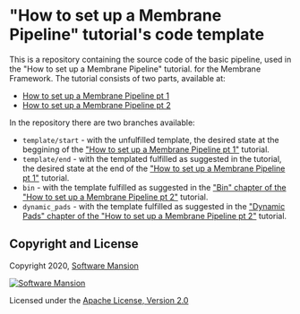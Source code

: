 # "How to set up a Membrane Pipeline" tutorial's code template
This is a repository containing the source code of the basic pipeline, used in the "How to set up a Membrane Pipeline" tutorial.
for the Membrane Framework.
The tutorial consists of two parts, available at:
* [How to set up a Membrane Pipeline pt 1](https://membrane.stream/learn/basic_pipeline)
* [How to set up a Membrane Pipeline pt 2](https://membrane.stream/learn/basic_pipeline_extension)
  
In the repository there are two branches available:
* `template/start` - with the unfulfilled template, the desired state at the beggining of the ["How to set up a Membrane Pipeline pt 1"](https://membrane.stream/learn/basic_pipeline) tutorial.
* `template/end` - with the templated fulfilled as suggested in the tutorial, the desired state at the end of the ["How to set up a Membrane Pipeline pt 1"](https://membrane.stream/learn/basic_pipeline) tutorial.
* `bin` - with the template fulfilled as suggested in the ["Bin" chapter of the "How to set up a Membrane Pipeline pt 2"](https://membrane.stream/learn/basic_pipeline_extension/2) tutorial.
* `dynamic_pads` - with the template fulfilled as suggested in the  ["Dynamic Pads" chapter of the "How to set up a Membrane Pipeline pt 2"](https://membrane.stream/learn/basic_pipeline_extension/3) tutorial.


## Copyright and License

Copyright 2020, [Software Mansion](https://swmansion.com/?utm_source=git&utm_medium=readme&utm_campaign=membrane)

[![Software Mansion](https://logo.swmansion.com/logo?color=white&variant=desktop&width=200&tag=membrane-github)](https://swmansion.com/?utm_source=git&utm_medium=readme&utm_campaign=membrane)

Licensed under the [Apache License, Version 2.0](LICENSE)